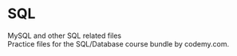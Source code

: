 # SQL
MySQL and other SQL related files<br/>
Practice files for the SQL/Database course bundle by codemy.com.
